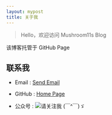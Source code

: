 ```yaml
---
layout: mypost
title: 关于我
---
```


> Hello，欢迎访问 Mushroom11s Blog

该博客托管于 GitHub Page

## 联系我

- Email : <a href = "mailto: mail.mushroom11s.com">Send Email</a>

- GitHub : [Home Page](https://github.com/mushroom11s)

- 公众号 : <img class="tab_bar_logo" src="../../static/img/we_public.jpg" title="请关注我 (￣^￣)ゞ"/>